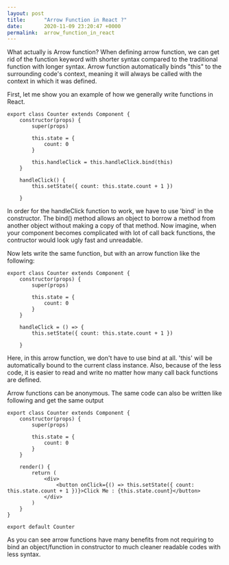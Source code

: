 ```yaml
---
layout: post
title:      "Arrow Function in React ?"
date:       2020-11-09 23:20:47 +0000
permalink:  arrow_function_in_react
---
```



What actually is Arrow function? When defining arrow function, we can get rid of the function keyword with shorter syntax compared to the traditional function with longer syntax. Arrow function automatically binds "this" to the surrounding code's context, meaning it will always be called with the context in which it was defined. 

First, let me show you an example of how we generally write functions in React. 
```
export class Counter extends Component {
    constructor(props) {
        super(props)

        this.state = {
            count: 0
        }

        this.handleClick = this.handleClick.bind(this)
    }

    handleClick() {
        this.setState({ count: this.state.count + 1 })

    }
```

In order for the handleClick function to work, we have to use 'bind' in the constructor. The bind() method allows an object to borrow a method from another object without making a copy of that method. Now imagine, when your component becomes complicated with lot of call back functions, the contructor would look ugly fast and unreadable.

Now lets write the same function, but with an arrow function like the following:
```
export class Counter extends Component {
    constructor(props) {
        super(props)

        this.state = {
            count: 0
        }
    }

    handleClick = () => {
        this.setState({ count: this.state.count + 1 })

    }
```
Here, in this arrow function, we don't have to use bind at all. 'this' will be automatically bound to the current class instance.  Also, because of the less code, it is easier to read and write no matter how many call back functions are defined.

Arrow functions can be anonymous. The same code can also be written like following and get the same output
```
export class Counter extends Component {
    constructor(props) {
        super(props)

        this.state = {
            count: 0
        }
    }

    render() {
        return (
            <div>
                <button onClick={() => this.setState({ count: this.state.count + 1 })}>Click Me : {this.state.count}</button>
            </div>
        )
    }
}

export default Counter

```

As you can see arrow functions have many benefits from not requiring to bind an object/function in constructor to much cleaner readable codes with less syntax.


